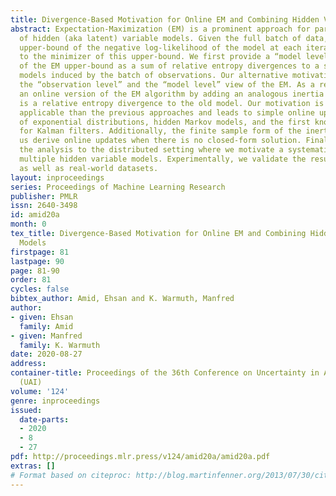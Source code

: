 ```yaml
---
title: Divergence-Based Motivation for Online EM and Combining Hidden Variable Models
abstract: Expectation-Maximization (EM) is a prominent approach for parameter estimation
  of hidden (aka latent) variable models. Given the full batch of data, EM forms an
  upper-bound of the negative log-likelihood of the model at each iteration and updates
  to the minimizer of this upper-bound. We first provide a “model level” interpretation
  of the EM upper-bound as a sum of relative entropy divergences to a set of singleton
  models induced by the batch of observations. Our alternative motivation unifies
  the “observation level” and the “model level” view of the EM. As a result, we formulate
  an online version of the EM algorithm by adding an analogous inertia term which
  is a relative entropy divergence to the old model. Our motivation is more widely
  applicable than the previous approaches and leads to simple online updates for mixture
  of exponential distributions, hidden Markov models, and the first known online update
  for Kalman filters. Additionally, the finite sample form of the inertia term lets
  us derive online updates when there is no closed-form solution. Finally, we extend
  the analysis to the distributed setting where we motivate a systematic way of combining
  multiple hidden variable models. Experimentally, we validate the results on synthetic
  as well as real-world datasets.
layout: inproceedings
series: Proceedings of Machine Learning Research
publisher: PMLR
issn: 2640-3498
id: amid20a
month: 0
tex_title: Divergence-Based Motivation for Online EM and Combining Hidden Variable
  Models
firstpage: 81
lastpage: 90
page: 81-90
order: 81
cycles: false
bibtex_author: Amid, Ehsan and K. Warmuth, Manfred
author:
- given: Ehsan
  family: Amid
- given: Manfred
  family: K. Warmuth
date: 2020-08-27
address: 
container-title: Proceedings of the 36th Conference on Uncertainty in Artificial Intelligence
  (UAI)
volume: '124'
genre: inproceedings
issued:
  date-parts:
  - 2020
  - 8
  - 27
pdf: http://proceedings.mlr.press/v124/amid20a/amid20a.pdf
extras: []
# Format based on citeproc: http://blog.martinfenner.org/2013/07/30/citeproc-yaml-for-bibliographies/
---
```

